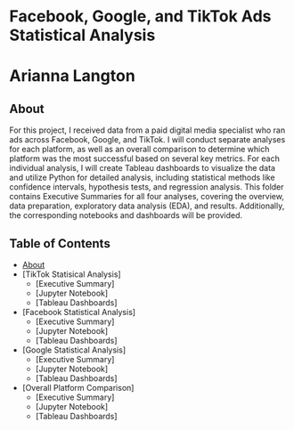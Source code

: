 # Facebook, Google, and TikTok Ads Statistical Analysis
# Arianna Langton
##  About

For this project, I received data from a paid digital media specialist who ran ads across Facebook, Google, and TikTok. I will conduct separate analyses for each 
platform, as well as an overall comparison to determine which platform was the most successful based on several key metrics. For each individual analysis, I will 
create Tableau dashboards to visualize the data and utilize Python for detailed analysis, including statistical methods like confidence intervals, 
hypothesis tests, and regression analysis. This folder contains Executive Summaries for all four analyses, covering the overview, data preparation, exploratory data analysis (EDA), and 
results. Additionally, the corresponding notebooks and dashboards will be provided.

## Table of Contents
- [About](https://github.com/ariannalangton/Portfolio/blob/main/ad_campaign_comparison/README.md#About)         
- [TikTok Statisical Analysis]
  - [Executive Summary]
  - [Jupyter Notebook]
  - [Tableau Dashboards]
- [Facebook Statistical Analysis]
  - [Executive Summary]
  - [Jupyter Notebook]
  - [Tableau Dashboards]
- [Google Statistical Analysis]
  - [Executive Summary]
  - [Jupyter Notebook]
  - [Tableau Dashboards]
- [Overall Platform Comparison]
  - [Executive Summary]
  - [Jupyter Notebook]
  - [Tableau Dashboards]
